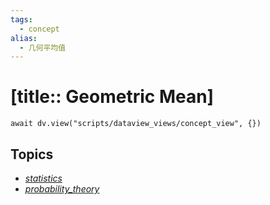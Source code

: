 ```yaml
---
tags:
  - concept
alias:
  - 几何平均值
---
```


# [title:: Geometric Mean]

```dataviewjs
await dv.view("scripts/dataview_views/concept_view", {})
```

## Topics

- [_statistics_](_statistics_.md)
- [_probability_theory_](_probability_theory_.md)
